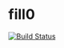 # fill0

[![Build Status](https://travis-ci.org/Gerhut/fill0.svg?branch=master)](https://travis-ci.org/Gerhut/fill0)
